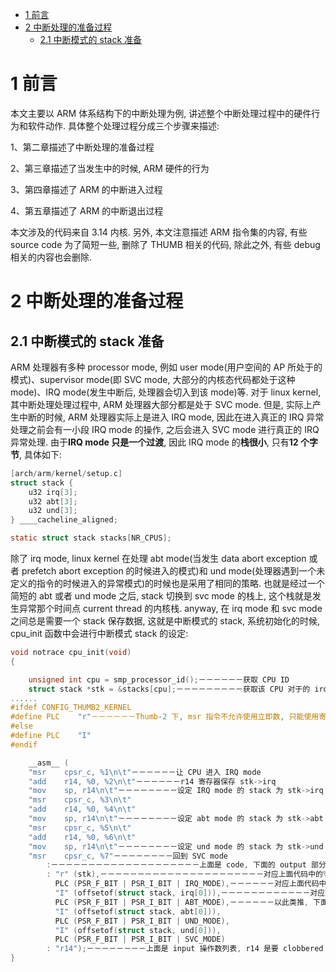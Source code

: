 
<!-- @import "[TOC]" {cmd="toc" depthFrom=1 depthTo=6 orderedList=false} -->

<!-- code_chunk_output -->

- [1 前言](#1-前言)
- [2 中断处理的准备过程](#2-中断处理的准备过程)
  - [2.1 中断模式的 stack 准备](#21-中断模式的-stack-准备)

<!-- /code_chunk_output -->

# 1 前言

本文主要以 ARM 体系结构下的中断处理为例, 讲述整个中断处理过程中的硬件行为和软件动作. 具体整个处理过程分成三个步骤来描述:

1、第二章描述了中断处理的准备过程

2、第三章描述了当发生中的时候, ARM 硬件的行为

3、第四章描述了 ARM 的中断进入过程

4、第五章描述了 ARM 的中断退出过程

本文涉及的代码来自 3.14 内核. 另外, 本文注意描述 ARM 指令集的内容, 有些 source code 为了简短一些, 删除了 THUMB 相关的代码, 除此之外, 有些 debug 相关的内容也会删除.

# 2 中断处理的准备过程

## 2.1 中断模式的 stack 准备

ARM 处理器有多种 processor mode, 例如 user mode(用户空间的 AP 所处于的模式)、supervisor mode(即 SVC mode, 大部分的内核态代码都处于这种 mode)、IRQ mode(发生中断后, 处理器会切入到该 mode)等. 对于 linux kernel, 其中断处理处理过程中, ARM 处理器大部分都是处于 SVC mode. 但是, 实际上产生中断的时候, ARM 处理器实际上是进入 IRQ mode, 因此在进入真正的 IRQ 异常处理之前会有一小段 IRQ mode 的操作, 之后会进入 SVC mode 进行真正的 IRQ 异常处理. 由于**IRQ mode 只是一个过渡**, 因此 IRQ mode 的**栈很小**, 只有**12 个字节**, 具体如下:

```c
[arch/arm/kernel/setup.c]
struct stack {
    u32 irq[3];
    u32 abt[3];
    u32 und[3];
} ____cacheline_aligned;

static struct stack stacks[NR_CPUS];
```

除了 irq mode, linux kernel 在处理 abt mode(当发生 data abort exception 或者 prefetch abort exception 的时候进入的模式)和 und mode(处理器遇到一个未定义的指令的时候进入的异常模式)的时候也是采用了相同的策略. 也就是经过一个简短的 abt 或者 und mode 之后, stack 切换到 svc mode 的栈上, 这个栈就是发生异常那个时间点 current thread 的内核栈. anyway, 在 irq mode 和 svc mode 之间总是需要一个 stack 保存数据, 这就是中断模式的 stack, 系统初始化的时候, cpu\_init 函数中会进行中断模式 stack 的设定:

```c
void notrace cpu_init(void)
{

    unsigned int cpu = smp_processor_id();－－－－－－获取 CPU ID
    struct stack *stk = &stacks[cpu];－－－－－－－－－获取该 CPU 对于的 irq abt 和 und 的 stack 指针
......
#ifdef CONFIG_THUMB2_KERNEL
#define PLC    "r"－－－－－－Thumb-2 下, msr 指令不允许使用立即数, 只能使用寄存器.
#else
#define PLC    "I"
#endif

    __asm__ (
    "msr    cpsr_c, %1\n\t"－－－－－－让 CPU 进入 IRQ mode
    "add    r14, %0, %2\n\t"－－－－－－r14 寄存器保存 stk->irq
    "mov    sp, r14\n\t"－－－－－－－－设定 IRQ mode 的 stack 为 stk->irq
    "msr    cpsr_c, %3\n\t"
    "add    r14, %0, %4\n\t"
    "mov    sp, r14\n\t"－－－－－－－－设定 abt mode 的 stack 为 stk->abt
    "msr    cpsr_c, %5\n\t"
    "add    r14, %0, %6\n\t"
    "mov    sp, r14\n\t"－－－－－－－－设定 und mode 的 stack 为 stk->und
    "msr    cpsr_c, %7"－－－－－－－－回到 SVC mode
        :－－－－－－－－－－－－－－－－－－－－上面是 code, 下面的 output 部分是空的
        : "r" (stk),－－－－－－－－－－－－－－－－－－－－－－对应上面代码中的%0
          PLC (PSR_F_BIT | PSR_I_BIT | IRQ_MODE),－－－－－－对应上面代码中的%1
          "I" (offsetof(struct stack, irq[0])),－－－－－－－－－－－－对应上面代码中的%2
          PLC (PSR_F_BIT | PSR_I_BIT | ABT_MODE),－－－－－－以此类推, 下面不赘述
          "I" (offsetof(struct stack, abt[0])),
          PLC (PSR_F_BIT | PSR_I_BIT | UND_MODE),
          "I" (offsetof(struct stack, und[0])),
          PLC (PSR_F_BIT | PSR_I_BIT | SVC_MODE)
        : "r14");－－－－－－－－上面是 input 操作数列表, r14 是要 clobbered register 列表
}
```